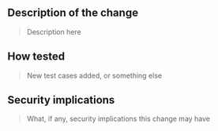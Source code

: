 ## Description of the change

> Description here

## How tested

> New test cases added, or something else

## Security implications

> What, if any, security implications this change may have
